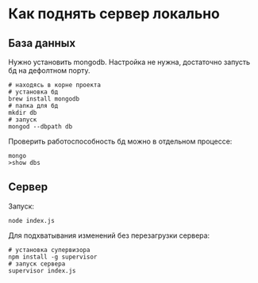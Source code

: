 # Как поднять сервер локально
## База данных
Нужно установить mongodb. Настройка не нужна, достаточно запусть бд на дефолтном порту.
```shell
# находясь в корне проекта
# установка бд
brew install mongodb
# папка для бд
mkdir db
# запуск
mongod --dbpath db
```
Проверить работоспособность бд можно в отдельном процессе:
```shell
mongo
>show dbs
```

## Сервер
Запуск:
```shell
node index.js
```

Для подхватывания изменений без перезагрузки сервера:
```shell
# установка супервизора
npm install -g supervisor
# запуск сервера
supervisor index.js
```
